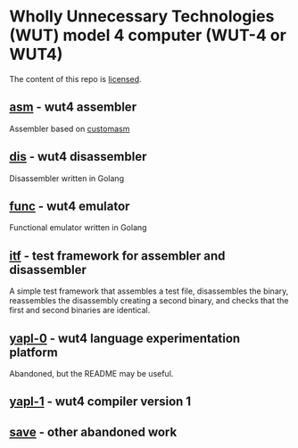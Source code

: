 # Wholly Unnecessary Technologies (WUT) model 4 computer (WUT-4 or WUT4)

The content of this repo is [licensed](./LICENSE).

## [asm](./asm) - wut4 assembler

Assembler based on [customasm](https://github.com/hlorenzi/customasm)

## [dis](./dis) - wut4 disassembler

Disassembler written in Golang

## [func](./func) - wut4 emulator

Functional emulator written in Golang

## [itf](./itf) - test framework for assembler and disassembler

A simple test framework that assembles a test file, disassembles
the binary, reassembles the disassembly creating a second binary,
and checks that the first and second binaries are identical.

## [yapl-0](./yapl-0) - wut4 language experimentation platform

Abandoned, but the README may be useful.

## [yapl-1](./yapl-1) - wut4 compiler version 1

## [save](./save) - other abandoned work

